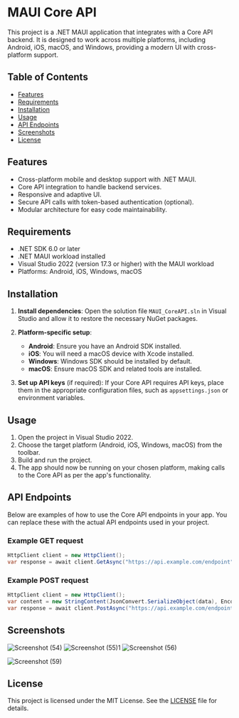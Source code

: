 # MAUI Core API

This project is a .NET MAUI application that integrates with a Core API backend. It is designed to work across multiple platforms, including Android, iOS, macOS, and Windows, providing a modern UI with cross-platform support.

## Table of Contents
- [Features](#features)
- [Requirements](#requirements)
- [Installation](#installation)
- [Usage](#usage)
- [API Endpoints](#api-endpoints)
- [Screenshots](#Screenshots)
- [License](#license)

## Features
- Cross-platform mobile and desktop support with .NET MAUI.
- Core API integration to handle backend services.
- Responsive and adaptive UI.
- Secure API calls with token-based authentication (optional).
- Modular architecture for easy code maintainability.

## Requirements
- .NET SDK 6.0 or later
- .NET MAUI workload installed
- Visual Studio 2022 (version 17.3 or higher) with the MAUI workload
- Platforms: Android, iOS, Windows, macOS

## Installation

1. **Install dependencies**:
   Open the solution file `MAUI_CoreAPI.sln` in Visual Studio and allow it to restore the necessary NuGet packages.

2. **Platform-specific setup**:
   - **Android**: Ensure you have an Android SDK installed.
   - **iOS**: You will need a macOS device with Xcode installed.
   - **Windows**: Windows SDK should be installed by default.
   - **macOS**: Ensure macOS SDK and related tools are installed.

3. **Set up API keys** (if required):
   If your Core API requires API keys, place them in the appropriate configuration files, such as `appsettings.json` or environment variables.

## Usage

1. Open the project in Visual Studio 2022.
2. Choose the target platform (Android, iOS, Windows, macOS) from the toolbar.
3. Build and run the project.
4. The app should now be running on your chosen platform, making calls to the Core API as per the app's functionality.

## API Endpoints

Below are examples of how to use the Core API endpoints in your app. You can replace these with the actual API endpoints used in your project.

### Example GET request
```csharp
HttpClient client = new HttpClient();
var response = await client.GetAsync("https://api.example.com/endpoint");
```

### Example POST request
```csharp
HttpClient client = new HttpClient();
var content = new StringContent(JsonConvert.SerializeObject(data), Encoding.UTF8, "application/json");
var response = await client.PostAsync("https://api.example.com/endpoint", content);
```

## Screenshots
![Screenshot (54)](https://github.com/user-attachments/assets/88cba90f-e627-491b-a770-4ca4f96a9926)
![Screenshot (55)1](https://github.com/user-attachments/assets/3f71344f-2e6a-4c12-84ed-8b6fc764ade9)
![Screenshot (56)](https://github.com/user-attachments/assets/2ca53dd8-1762-4b8e-8298-7176c34c33de)



![Screenshot (59)](https://github.com/user-attachments/assets/6c5bd8aa-9da3-44b5-8116-b8219801004b)


## License

This project is licensed under the MIT License. See the [LICENSE](LICENSE) file for details.





